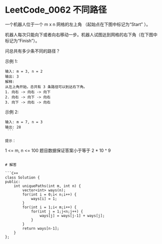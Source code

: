 # LeetCode_0062 不同路径

一个机器人位于一个 m x n 网格的左上角 （起始点在下图中标记为“Start” ）。

机器人每次只能向下或者向右移动一步。机器人试图达到网格的右下角（在下图中标记为“Finish”）。

问总共有多少条不同的路径？

示例 1:
```
输入: m = 3, n = 2
输出: 3
解释:
从左上角开始，总共有 3 条路径可以到达右下角。
1. 向右 -> 向右 -> 向下
2. 向右 -> 向下 -> 向右
3. 向下 -> 向右 -> 向右
```

示例 2:
```
输入: m = 7, n = 3
输出: 28
 ```

提示：
```
1 <= m, n <= 100
题目数据保证答案小于等于 2 * 10 ^ 9
```

# 解答

```C++
class Solution {
public:
    int uniquePaths(int m, int n) {
		vector<int> ways(n);
        for(int i = 0;i< n;i++) {
            ways[i] = 1;
        }
        for(int i = 1;i< m;i++) {
            for(int j = 1;j<n;j++) {
                ways[j] = ways[j-1] + ways[j];
            }   
        }
        return ways[n-1];
    }
};
```